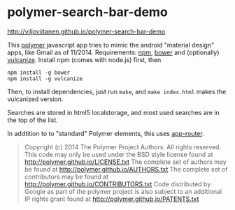 polymer-search-bar-demo
=======================

http://viljoviitanen.github.io/polymer-search-bar-demo

This [polymer](https://www.polymer-project.org) javascript app tries to mimic the android "material design" apps, like Gmail as of 11/2014. 
Requirements: [npm](http://npmjs.org), [bower](http://bower.io/) and (optionally) [vulcanize](https://www.polymer-project.org/articles/concatenating-web-components.html).
Install npm (comes with node.js) first, then

    npm install -g bower
    npm install -g vulcanize

Then, to install dependencies, just run `make`, and `make index.html` makes the vulcanized version.

Searches are stored in html5 localstorage, and most used searches are in the top of the list.

In addtition to to "standard" Polymer elements, this uses [app-router](https://github.com/erikringsmuth/app-router).

>    Copyright (c) 2014 The Polymer Project Authors. All rights reserved.
>    This code may only be used under the BSD style license found at http://polymer.github.io/LICENSE.txt
>    The complete set of authors may be found at http://polymer.github.io/AUTHORS.txt
>    The complete set of contributors may be found at http://polymer.github.io/CONTRIBUTORS.txt
>    Code distributed by Google as part of the polymer project is also
>    subject to an additional IP rights grant found at http://polymer.github.io/PATENTS.txt
